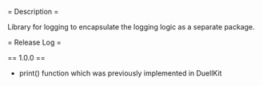 = Description =

Library for logging to encapsulate the logging logic as a separate package.

= Release Log =

== 1.0.0 ==

- print() function which was previously implemented in DuellKit

